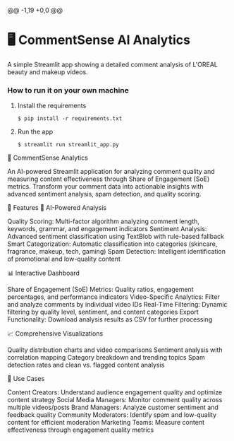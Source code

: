 @@ -1,19 +0,0 @@
# 🖥️ CommentSense AI Analytics

A simple Streamlit app showing a detailed comment analysis of L'OREAL beauty and makeup videos. 

### How to run it on your own machine

1. Install the requirements

   ```
   $ pip install -r requirements.txt
   ```

2. Run the app

   ```
   $ streamlit run streamlit_app.py
   ```

💬 CommentSense Analytics

An AI-powered Streamlit application for analyzing comment quality and measuring content effectiveness through Share of Engagement (SoE) metrics. Transform your comment data into actionable insights with advanced sentiment analysis, spam detection, and quality scoring.

🚀 Features
🤖 AI-Powered Analysis

Quality Scoring: Multi-factor algorithm analyzing comment length, keywords, grammar, and engagement indicators
Sentiment Analysis: Advanced sentiment classification using TextBlob with rule-based fallback
Smart Categorization: Automatic classification into categories (skincare, fragrance, makeup, tech, gaming)
Spam Detection: Intelligent identification of promotional and low-quality content

📊 Interactive Dashboard

Share of Engagement (SoE) Metrics: Quality ratios, engagement percentages, and performance indicators
Video-Specific Analytics: Filter and analyze comments by individual video IDs
Real-Time Filtering: Dynamic filtering by quality level, sentiment, and content categories
Export Functionality: Download analysis results as CSV for further processing

📈 Comprehensive Visualizations

Quality distribution charts and video comparisons
Sentiment analysis with correlation mapping
Category breakdown and trending topics
Spam detection rates and clean vs. flagged content analysis

🎯 Use Cases

Content Creators: Understand audience engagement quality and optimize content strategy
Social Media Managers: Monitor comment quality across multiple videos/posts
Brand Managers: Analyze customer sentiment and feedback quality
Community Moderators: Identify spam and low-quality content for efficient moderation
Marketing Teams: Measure content effectiveness through engagement quality metrics
